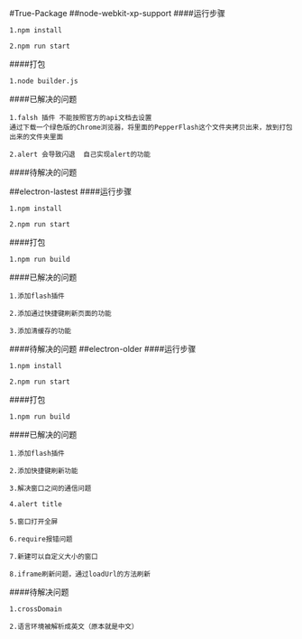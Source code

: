 #True-Package
##node-webkit-xp-support
####运行步骤
```
1.npm install
```
```
2.npm run start
```
####打包
```
1.node builder.js
```
####已解决的问题
```
1.falsh 插件 不能按照官方的api文档去设置
通过下载一个绿色版的Chrome浏览器，将里面的PepperFlash这个文件夹拷贝出来，放到打包出来的文件夹里面
```
```
2.alert 会导致闪退  自己实现alert的功能
```
####待解决的问题

##electron-lastest
####运行步骤

```
1.npm install
```
```
2.npm run start
```
####打包
```
1.npm run build
```
####已解决的问题
```
1.添加flash插件
```
```
2.添加通过快捷键刷新页面的功能
```
```
3.添加清缓存的功能
```
####待解决的问题
##electron-older
####运行步骤
```
1.npm install
```
```
2.npm run start
```
####打包
```
1.npm run build
```
####已解决的问题
```
1.添加flash插件
```
```
2.添加快捷键刷新功能
```
```
3.解决窗口之间的通信问题
```
```
4.alert title
```
```
5.窗口打开全屏
```
```
6.require报错问题
```
```
7.新建可以自定义大小的窗口
```
```
8.iframe刷新问题，通过loadUrl的方法刷新
```
####待解决问题
```
1.crossDomain
```
```
2.语言环境被解析成英文（原本就是中文）
```

